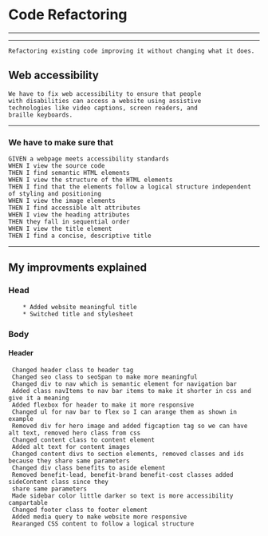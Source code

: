 # Code Refactoring

---

---

    Refactoring existing code improving it without changing what it does.

## Web accessibility

    We have to fix web accessibility to ensure that people
    with disabilities can access a website using assistive
    technologies like video captions, screen readers, and
    braille keyboards.

---

### We have to make sure that

    GIVEN a webpage meets accessibility standards
    WHEN I view the source code
    THEN I find semantic HTML elements
    WHEN I view the structure of the HTML elements
    THEN I find that the elements follow a logical structure independent of styling and positioning
    WHEN I view the image elements
    THEN I find accessible alt attributes
    WHEN I view the heading attributes
    THEN they fall in sequential order
    WHEN I view the title element
    THEN I find a concise, descriptive title

---

## My improvments explained

### Head

        * Added website meaningful title
        * Switched title and stylesheet

### Body

#### Header

     Changed header class to header tag
     Changed seo class to seoSpan to make more meaningful
     Changed div to nav which is semantic element for navigation bar
     Added class navItems to nav bar items to make it shorter in css and give it a meaning
     Added flexbox for header to make it more responsive
     Changed ul for nav bar to flex so I can arange them as shown in example
     Removed div for hero image and added figcaption tag so we can have alt text, removed hero class from css
     Changed content class to content element
     Added alt text for content images
     Changed content divs to section elements, removed classes and ids because they share same parameters
     Changed div class benefits to aside element
     Removed benefit-lead, benefit-brand benefit-cost classes added sideContent class since they
     share same parameters
     Made sidebar color little darker so text is more accessibility campartable
     Changed footer class to footer element
     Added media query to make website more responsive
     Rearanged CSS content to follow a logical structure
